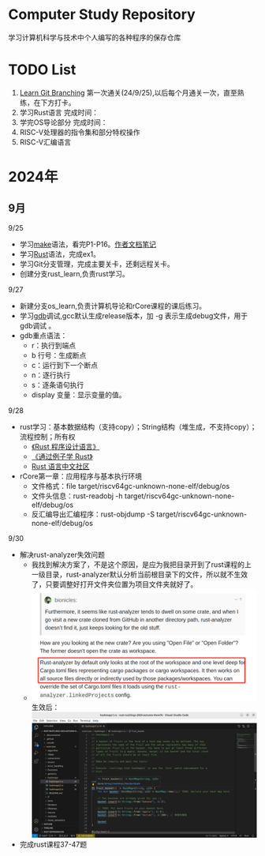 # Computer Study Repository
学习计算机科学与技术中个人编写的各种程序的保存仓库

# TODO List
1. [Learn Git Branching](https://learngitbranching.js.org/?locale=zh_CN) 第一次通关(24/9/25),以后每个月通关一次，直至熟练，在下方打卡。
2. 学习Rust语言 完成时间：
3. 学完OS导论部分 完成时间：
4. RISC-V处理器的指令集和部分特权操作
5. RISC-V汇编语言

# 2024年
## 9月
9/25
* 学习[make](https://www.bilibili.com/video/BV1xC4y1d7Xs/)语法，看完P1-P16。[作者文档笔记](https://www.yuque.com/duguaizheyuese/bufe66/ahal8e5vo39dzdmb?singleDoc#vDerT)
* 学习[Rust](https://simonkorl.gitbook.io/r-z-rustos-guide/dai-ma-zhi-qian/)语法，完成ex1。
* 学习Git分支管理，完成主要关卡，还剩远程关卡。
* 创建分支rust_learn,负责rust学习。

9/27
* 新建分支os_learn,负责计算机导论和rCore课程的课后练习。
* 学习[gdb](https://blog.csdn.net/weixin_45031801/article/details/134399664)调试,gcc默认生成release版本，加 -g 表示生成debug文件，用于gdb调试
。
* gdb重点语法：
    * r：执行到端点
    * b 行号：生成断点
    * c：运行到下一个断点
    * n：逐行执行
    * s：逐条语句执行
    * display 变量：显示变量的值。

9/28
* rust学习：基本数据结构（支持copy）；String结构（堆生成，不支持copy）；流程控制；所有权
    * [《Rust 程序设计语言》](https://kaisery.github.io/trpl-zh-cn)
    * [《通过例子学 Rust》](https://rustwiki.org/zh-CN/rust-by-example)
    * [Rust 语言中文社区](https://rustcc.cn/)
* rCore第一章：应用程序与基本执行环境
    * 文件格式：file target/riscv64gc-unknown-none-elf/debug/os
    * 文件头信息：rust-readobj -h target/riscv64gc-unknown-none-elf/debug/os
    * 反汇编导出汇编程序：rust-objdump -S target/riscv64gc-unknown-none-elf/debug/os

9/30
* 解决rust-analyzer失效问题
    * 我找到解决方案了，不是这个原因，是应为我把目录开到了rust课程的上一级目录，rust-analyzer默认分析当前根目录下的文件，所以就不生效了，只要调整好打开文件夹位置为项目文件夹就好了。
    * ![alt text](b660cb85a0358318a9e378ad19cc9c3.png)
    生效后：
    ![alt text](<Screenshot from 2024-09-30 22-14-20.png>)
* 完成rust课程37-47题